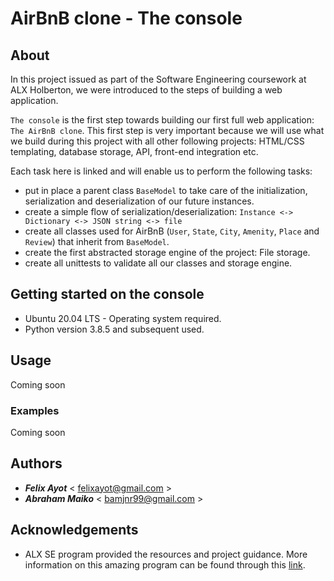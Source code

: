 # AirBnB clone - The console

## About
In this project issued as part of the Software Engineering coursework at ALX Holberton, we were introduced to the steps of building a web application.

`The console` is the first step towards building our first full web application: `The AirBnB clone`. This first step is very important because we will use what we build during this project with all other following projects: HTML/CSS templating, database storage, API, front-end integration etc.

Each task here is linked and will enable us to perform the following tasks:

- put in place a parent class `BaseModel` to take care of the initialization, serialization and deserialization of our future instances.
- create a simple flow of serialization/deserialization: `Instance <-> Dictionary <-> JSON string <-> file`
- create all classes used for AirBnB (`User`, `State`, `City`, `Amenity`, `Place` and `Review`) that inherit from `BaseModel`.
- create the first abstracted storage engine of the project: File storage.
- create all unittests to validate all our classes and storage engine.

## Getting started on the console
- Ubuntu 20.04 LTS - Operating system required.
- Python version 3.8.5 and subsequent used.

## Usage
Coming soon

### Examples
Coming soon

## Authors
- ***Felix Ayot*** < felixayot@gmail.com >
- ***Abraham Maiko*** < bamjnr99@gmail.com >

## Acknowledgements
- ALX SE program provided the resources and project guidance. More information on this amazing program can be found through this [link](https://www.alxafrica.com/).
